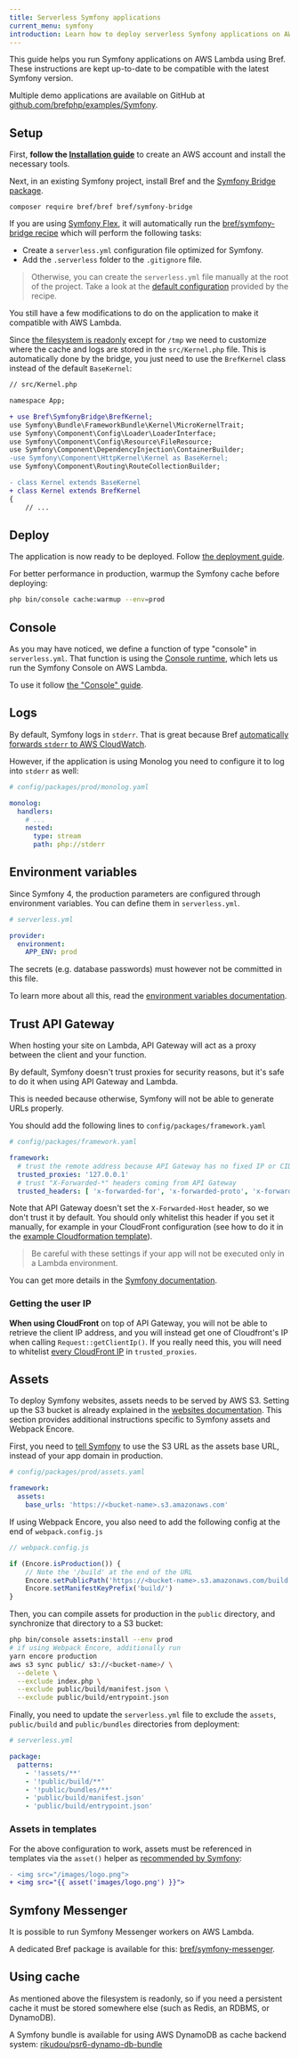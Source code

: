```yaml
---
title: Serverless Symfony applications
current_menu: symfony
introduction: Learn how to deploy serverless Symfony applications on AWS Lambda using Bref.
---
```


This guide helps you run Symfony applications on AWS Lambda using Bref. These instructions are kept up-to-date to be compatible with the latest Symfony version.

Multiple demo applications are available on GitHub at [github.com/brefphp/examples/Symfony](https://github.com/brefphp/examples/tree/master/Symfony).

## Setup

First, **follow the [Installation guide](../installation.md)** to create an AWS account and install the necessary tools.

Next, in an existing Symfony project, install Bref and the [Symfony Bridge package](https://github.com/brefphp/symfony-bridge).

```
composer require bref/bref bref/symfony-bridge
```

If you are using [Symfony Flex](https://flex.symfony.com/), it will automatically run
the [bref/symfony-bridge recipe](https://github.com/symfony/recipes-contrib/tree/master/bref/symfony-bridge/0.1) which will perform the following tasks:

- Create a `serverless.yml` configuration file optimized for Symfony.
- Add the `.serverless` folder to the `.gitignore` file.

> Otherwise, you can create the `serverless.yml` file manually at the root of the project. Take a look
at the [default configuration](https://github.com/symfony/recipes-contrib/blob/master/bref/symfony-bridge/0.1/serverless.yaml) provided by the recipe.

You still have a few modifications to do on the application to make it compatible with AWS Lambda.

Since [the filesystem is readonly](/docs/environment/storage.md) except for `/tmp` we need to customize where the cache and logs are stored in
the `src/Kernel.php` file. This is automatically done by the bridge, you just need to use the `BrefKernel` class instead of the default `BaseKernel`:

```diff
// src/Kernel.php

namespace App;

+ use Bref\SymfonyBridge\BrefKernel;
use Symfony\Bundle\FrameworkBundle\Kernel\MicroKernelTrait;
use Symfony\Component\Config\Loader\LoaderInterface;
use Symfony\Component\Config\Resource\FileResource;
use Symfony\Component\DependencyInjection\ContainerBuilder;
-use Symfony\Component\HttpKernel\Kernel as BaseKernel;
use Symfony\Component\Routing\RouteCollectionBuilder;

- class Kernel extends BaseKernel
+ class Kernel extends BrefKernel
{
    // ...
```

## Deploy

The application is now ready to be deployed. Follow [the deployment guide](/docs/deploy.md).

For better performance in production, warmup the Symfony cache before deploying:

```bash
php bin/console cache:warmup --env=prod
```

## Console

As you may have noticed, we define a function of type "console" in `serverless.yml`. That function is using the [Console runtime](/docs/runtimes/console.md),
which lets us run the Symfony Console on AWS Lambda.

To use it follow [the "Console" guide](/docs/runtimes/console.md).

## Logs

By default, Symfony logs in `stderr`. That is great because Bref [automatically forwards `stderr` to AWS CloudWatch](/docs/environment/logs.md).

However, if the application is using Monolog you need to configure it to log into `stderr` as well:

```yaml
# config/packages/prod/monolog.yaml

monolog:
  handlers:
    # ...
    nested:
      type: stream
      path: php://stderr
```

## Environment variables

Since Symfony 4, the production parameters are configured through environment variables. You can define them in `serverless.yml`.

```yaml
# serverless.yml

provider:
  environment:
    APP_ENV: prod
```

The secrets (e.g. database passwords) must however not be committed in this file.

To learn more about all this, read the [environment variables documentation](/docs/environment/variables.md).

## Trust API Gateway

When hosting your site on Lambda, API Gateway will act as a proxy between the client and your function.

By default, Symfony doesn't trust proxies for security reasons, but it's safe to do it when using API Gateway and Lambda.

This is needed because otherwise, Symfony will not be able to generate URLs properly.

You should add the following lines to `config/packages/framework.yaml`

```yaml
# config/packages/framework.yaml

framework:
  # trust the remote address because API Gateway has no fixed IP or CIDR range that we can target
  trusted_proxies: '127.0.0.1'
  # trust "X-Forwarded-*" headers coming from API Gateway
  trusted_headers: [ 'x-forwarded-for', 'x-forwarded-proto', 'x-forwarded-port' ]
```

Note that API Gateway doesn't set the `X-Forwarded-Host` header, so we don't trust it by default. You should only whitelist this header if you set it manually,
for example in your CloudFront configuration (see how to do it in
the [example Cloudformation template](../websites.md#serving-php-and-static-files-via-cloudfront)).

> Be careful with these settings if your app will not be executed only in a Lambda environment.

You can get more details in the [Symfony documentation](https://symfony.com/doc/current/deployment/proxies.html).

### Getting the user IP

**When using CloudFront** on top of API Gateway, you will not be able to retrieve the client IP address, and you will instead get one of Cloudfront's IP when
calling `Request::getClientIp()`. If you really need this, you will need to
whitelist [every CloudFront IP](https://docs.aws.amazon.com/AmazonCloudFront/latest/DeveloperGuide/LocationsOfEdgeServers.html)
in `trusted_proxies`.

## Assets

To deploy Symfony websites, assets needs to be served by AWS S3. Setting up the S3 bucket is already explained in
the [websites documentation](../websites.md#hosting-static-files-with-s3). This section provides additional instructions specific to Symfony assets and Webpack
Encore.

First, you need to [tell Symfony](https://symfony.com/doc/current/reference/configuration/framework.html#base-urls) to use the S3 URL as the assets base URL,
instead of your app domain in production.

```yaml
# config/packages/prod/assets.yaml

framework:
  assets:
    base_urls: 'https://<bucket-name>.s3.amazonaws.com'
```

If using Webpack Encore, you also need to add the following config at the end of `webpack.config.js`

```js
// webpack.config.js

if (Encore.isProduction()) {
    // Note the '/build' at the end of the URL
    Encore.setPublicPath('https://<bucket-name>.s3.amazonaws.com/build');
    Encore.setManifestKeyPrefix('build/')
}
```

Then, you can compile assets for production in the `public` directory, and synchronize that directory to a S3 bucket:

```bash
php bin/console assets:install --env prod
# if using Webpack Encore, additionally run
yarn encore production
aws s3 sync public/ s3://<bucket-name>/ \
  --delete \
  --exclude index.php \
  --exclude public/build/manifest.json \
  --exclude public/build/entrypoint.json
```

Finally, you need to update the `serverless.yml` file to exclude the `assets`, `public/build` and `public/bundles` directories from deployment:

```yaml
# serverless.yml

package:
  patterns:
    - '!assets/**'
    - '!public/build/**'
    - '!public/bundles/**'
    - 'public/build/manifest.json'
    - 'public/build/entrypoint.json'
```

### Assets in templates

For the above configuration to work, assets must be referenced in templates via the `asset()` helper as [recommended by Symfony](https://symfony.com/doc/current/templates.html#linking-to-css-javascript-and-image-assets):

```diff
- <img src="/images/logo.png">
+ <img src="{{ asset('images/logo.png') }}">
```

## Symfony Messenger

It is possible to run Symfony Messenger workers on AWS Lambda.

A dedicated Bref package is available for this: [bref/symfony-messenger](https://github.com/brefphp/symfony-messenger).

## Using cache

As mentioned above the filesystem is readonly, so if you need a persistent cache it must be stored somewhere else (such as Redis, an RDBMS, or DynamoDB).

A Symfony bundle is available for using AWS DynamoDB as cache backend system: [rikudou/psr6-dynamo-db-bundle](https://github.com/RikudouSage/DynamoDbCachePsr6Bundle)
